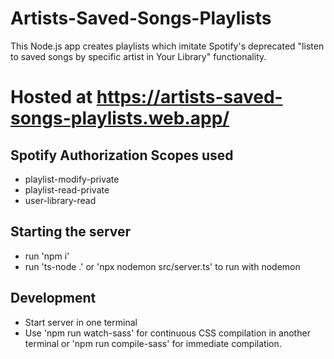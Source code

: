 # Artists-Saved-Songs-Playlists

This Node.js app creates playlists which imitate Spotify's deprecated "listen to saved songs by specific artist in Your Library" functionality.

# Hosted at https://artists-saved-songs-playlists.web.app/

## Spotify Authorization Scopes used

- playlist-modify-private
- playlist-read-private
- user-library-read

## Starting the server

- run 'npm i'
- run 'ts-node .' or 'npx nodemon src/server.ts' to run with nodemon

## Development

- Start server in one terminal
- Use 'npm run watch-sass' for continuous CSS compilation in another terminal
  or 'npm run compile-sass' for immediate compilation.

